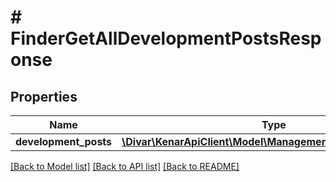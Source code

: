 # # FinderGetAllDevelopmentPostsResponse

## Properties

Name | Type | Description | Notes
------------ | ------------- | ------------- | -------------
**development_posts** | [**\Divar\KenarApiClient\Model\ManagementDevelopmentPost[]**](ManagementDevelopmentPost.md) |  | [optional]

[[Back to Model list]](../../README.md#models) [[Back to API list]](../../README.md#endpoints) [[Back to README]](../../README.md)
